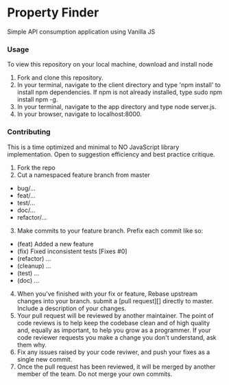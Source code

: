 # Property Finder
Simple API consumption application using Vanilla JS

### Usage
To view this repository on your local machine, download and install node

1. Fork and clone this repository.
2. In your terminal, navigate to the client directory and type 'npm install' to install npm dependencies. If npm is not already installed, type sudo npm install npm -g.
3. In your terminal, navigate to the app directory and type node server.js.
4. In your browser, navigate to localhost:8000.

### Contributing
This is a time optimized and minimal to NO JavaScript library implementation.
Open to suggestion efficiency and best practice critique.

1. Fork the repo
2. Cut a namespaced feature branch from master
  * bug/...
  * feat/...
  * test/...
  * doc/...
  * refactor/...
3. Make commits to your feature branch. Prefix each commit like so:
  * (feat) Added a new feature
  * (fix) Fixed inconsistent tests [Fixes #0]
  * (refactor) ...
  * (cleanup) ...
  * (test) ...
  * (doc) ...
4. When you've finished with your fix or feature, Rebase upstream changes into your branch. submit a [pull request][] directly to master. Include a description of your changes.
5. Your pull request will be reviewed by another maintainer. The point of code reviews is to help keep the codebase clean and of high quality and, equally as important, to help you grow as a programmer. If your code reviewer requests you make a change you don't understand, ask them why.
6. Fix any issues raised by your code reviwer, and push your fixes as a single new commit.
7. Once the pull request has been reviewed, it will be merged by another member of the team. Do not merge your own commits.
